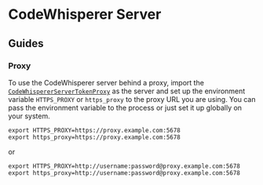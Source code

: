 # CodeWhisperer Server

## Guides

### Proxy
To use the CodeWhisperer server behind a proxy, import the [`CodeWhispererServerTokenProxy`](./src/language-server/proxy-server.ts) as the server and set up the environment variable `HTTPS_PROXY` or `https_proxy` to the proxy URL you are using.
You can pass the environment variable to the process or just set it up globally on your system.

```
export HTTPS_PROXY=https://proxy.example.com:5678
export https_proxy=https://proxy.example.com:5678
```

or

```
export HTTPS_PROXY=http://username:password@proxy.example.com:5678
export https_proxy=http://username:password@proxy.example.com:5678
```